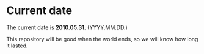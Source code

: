 # Current date

The current date is **2010.05.31.** (YYYY.MM.DD.)

This repository will be good when the world ends, so we will know how long it lasted.